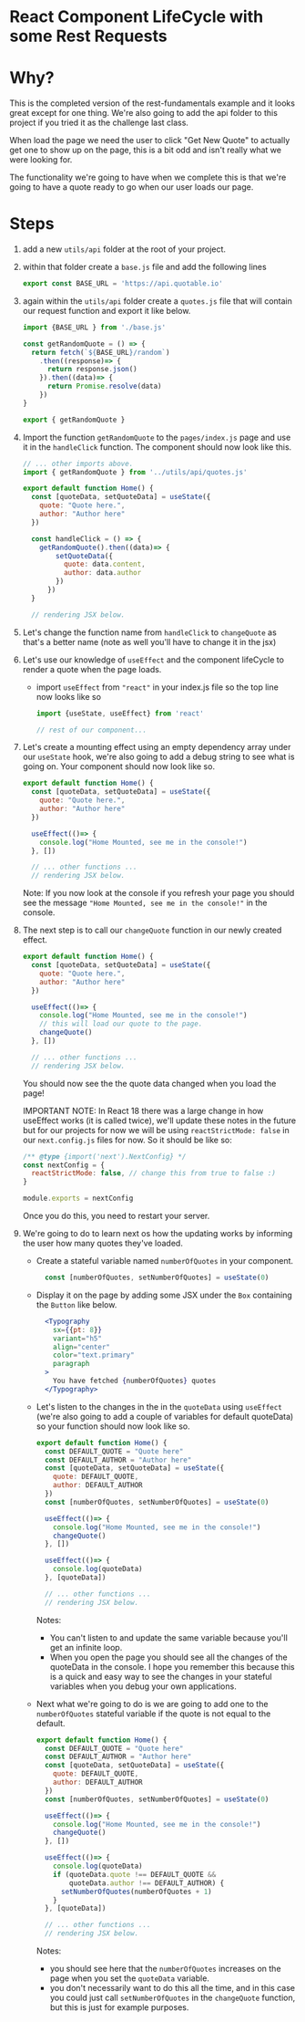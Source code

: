 # React Component LifeCycle with some Rest Requests

# Why?

This is the completed version of the rest-fundamentals example and it looks great except for one thing. We're also going to add the api folder to this project if you tried it as the challenge last class.

When load the page we need the user to click "Get New Quote" to actually get one to show up on the page, this is a bit odd and isn't really what we were looking for.

The functionality we're going to have when we complete this is that we're going to have a quote ready to go when our user loads our page.

# Steps

1. add a new `utils/api` folder at the root of your project.
2. within that folder create a `base.js` file and add the following lines

    ```js
    export const BASE_URL = 'https://api.quotable.io'
    ```

3. again within the `utils/api` folder create a `quotes.js` file that will contain our request function and export it like below.

    ```js
    import {BASE_URL } from './base.js'

    const getRandomQuote = () => {
      return fetch(`${BASE_URL}/random`)
        .then((response)=> {
          return response.json()
        }).then((data)=> {
          return Promise.resolve(data)
        })    
    }

    export { getRandomQuote }
    ```

4. Import the function `getRandomQuote` to the `pages/index.js` page and use it in the `handleClick` function. The component should now look like this.

    ```js
    // ... other imports above.
    import { getRandomQuote } from '../utils/api/quotes.js'  

    export default function Home() {
      const [quoteData, setQuoteData] = useState({
        quote: "Quote here.",
        author: "Author here"
      })

      const handleClick = () => {
        getRandomQuote().then((data)=> {
            setQuoteData({
              quote: data.content,
              author: data.author
            })
          })
      }

      // rendering JSX below.
    ```

5. Let's change the function name from `handleClick` to `changeQuote` as that's a better name (note as well you'll have to change it in the jsx)

6. Let's use our knowledge of `useEffect` and the component lifeCycle to render a quote when the page loads.
   - import `useEffect` from `"react"` in your index.js file so the top line now looks like so

      ```js
      import {useState, useEffect} from 'react'

      // rest of our component...
      ```

1. Let's create a mounting effect using an empty dependency array under our `useState` hook, we're also going to add a debug string to see what is going on. Your component should now look like so.

    ```js
    export default function Home() {
      const [quoteData, setQuoteData] = useState({
        quote: "Quote here.",
        author: "Author here"
      })

      useEffect(()=> {
        console.log("Home Mounted, see me in the console!")
      }, [])

      // ... other functions ...
      // rendering JSX below.
    ```

    Note: If you now look at the console if you refresh your page you should see the message `"Home Mounted, see me in the console!"` in the console.

8. The next step is to call our `changeQuote` function in our newly created effect.

    ```js
    export default function Home() {
      const [quoteData, setQuoteData] = useState({
        quote: "Quote here.",
        author: "Author here"
      })

      useEffect(()=> {
        console.log("Home Mounted, see me in the console!")
        // this will load our quote to the page.
        changeQuote()
      }, [])

      // ... other functions ...
      // rendering JSX below.
    ```

    You should now see the the quote data changed when you load the page!

    IMPORTANT NOTE: In React 18 there was a large change in how useEffect works (it is called twice), we'll update these notes in the future but for our projects for now we will be using `reactStrictMode: false` in our `next.config.js` files for now. So it should be like so:

    ```js
    /** @type {import('next').NextConfig} */
    const nextConfig = {
      reactStrictMode: false, // change this from true to false :)
    }

    module.exports = nextConfig
    ```

    Once you do this, you need to restart your server.

9. We're going to do to learn next os how the updating works by informing the user how many quotes they've loaded.
   - Create a stateful variable named `numberOfQuotes` in your component.

      ```js
        const [numberOfQuotes, setNumberOfQuotes] = useState(0)
      ```

   - Display it on the page by adding some JSX under the `Box` containing the `Button` like below.

      ```jsx
        <Typography
          sx={{pt: 8}}
          variant="h5"
          align="center"
          color="text.primary"
          paragraph
        >
          You have fetched {numberOfQuotes} quotes
        </Typography>
      ```

   - Let's listen to the changes in the in the `quoteData` using `useEffect` (we're also going to add a couple of variables for default quoteData) so your function should now look like so.

      ```js
      export default function Home() {
        const DEFAULT_QUOTE = "Quote here"
        const DEFAULT_AUTHOR = "Author here"
        const [quoteData, setQuoteData] = useState({
          quote: DEFAULT_QUOTE,
          author: DEFAULT_AUTHOR
        })
        const [numberOfQuotes, setNumberOfQuotes] = useState(0)

        useEffect(()=> {
          console.log("Home Mounted, see me in the console!")
          changeQuote()
        }, [])

        useEffect(()=> {
          console.log(quoteData)
        }, [quoteData])

        // ... other functions ...
        // rendering JSX below.
      ```

      Notes: 

     - You can't listen to and update the same variable because you'll get an infinite loop.
     - When you open the page you should see all the changes of the quoteData in the console. I hope you remember this because this is a quick and easy way to see the changes in your stateful variables when you debug your own applications.

   - Next what we're going to do is we are going to add one to the `numberOfQuotes` stateful variable if the quote is not equal to the default. 

      ```js
      export default function Home() {
        const DEFAULT_QUOTE = "Quote here"
        const DEFAULT_AUTHOR = "Author here"
        const [quoteData, setQuoteData] = useState({
          quote: DEFAULT_QUOTE,
          author: DEFAULT_AUTHOR
        })
        const [numberOfQuotes, setNumberOfQuotes] = useState(0)

        useEffect(()=> {
          console.log("Home Mounted, see me in the console!")
          changeQuote()
        }, [])

        useEffect(()=> {
          console.log(quoteData)
          if (quoteData.quote !== DEFAULT_QUOTE &&
              quoteData.author !== DEFAULT_AUTHOR) {
            setNumberOfQuotes(numberOfQuotes + 1)
          }
        }, [quoteData])

        // ... other functions ...
        // rendering JSX below.
      ```

      Notes:
       - you should see here that the `numberOfQuotes` increases on the page when you set the `quoteData` variable.
       - you don't necessarily want to do this all the time, and in this case you could just call `setNumberOfQuotes` in the `changeQuote` function, but this is just for example purposes.


